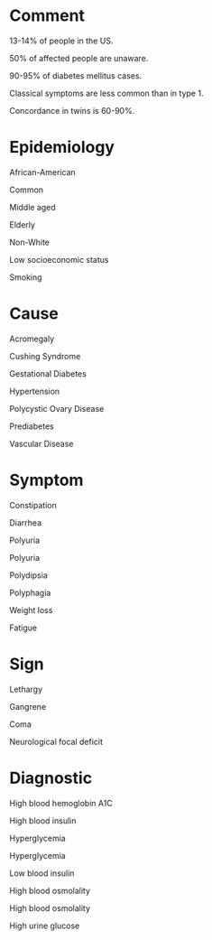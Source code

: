 # Comment

13-14% of people in the US.

50% of affected people are unaware.

90-95% of diabetes mellitus cases.

Classical symptoms are less common than in type 1.

Concordance in twins is 60-90%.

# Epidemiology

African-American

Common

Middle aged

Elderly

Non-White

Low socioeconomic status

Smoking

# Cause

Acromegaly

Cushing Syndrome

Gestational Diabetes

Hypertension

Polycystic Ovary Disease

Prediabetes

Vascular Disease

# Symptom

Constipation

Diarrhea

Polyuria

Polyuria

Polydipsia

Polyphagia

Weight loss

Fatigue

# Sign

Lethargy

Gangrene

Coma

Neurological focal deficit

# Diagnostic

High blood hemoglobin A1C

High blood insulin

Hyperglycemia

Hyperglycemia

Low blood insulin

High blood osmolality

High blood osmolality

High urine glucose
